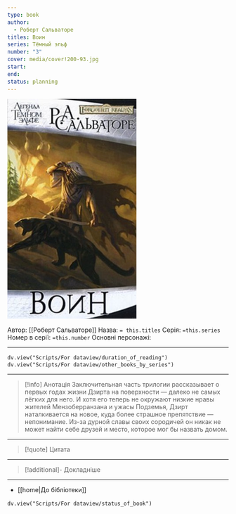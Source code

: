 ```yaml
---
type: book
author:
  - Роберт Сальваторе
titles: Воин
series: Тёмный эльф
number: "3"
cover: media/cover!200-93.jpg
start:
end:
status: planning
---
```

![cover|200](media/cover!200-93.jpg)

Автор: [[Роберт Сальваторе]]
Назва: `= this.titles`
Серія:  `=this.series`
Номер в серії: `=this.number`
Основні персонажі:

---
```dataviewjs
dv.view("Scripts/For dataview/duration_of_reading")
dv.view("Scripts/For dataview/other_books_by_series")
```

---
>[!info] Анотація
>Заключительная часть трилогии рассказывает о первых годах жизни Дзирта на поверхности — далеко не самых лёгких для него. И хотя его теперь не окружают низкие нравы жителей Мензоберранзана и ужасы Подземья, Дзирт наталкивается на новое, куда более страшное препятствие — непонимание. Из-за дурной славы своих сородичей он никак не может найти себе друзей и место, которое мог бы назвать домом.
___

>[!quote] Цитата

---
>[!additional]- Докладніше

---

- [[home|До бібліотеки]]

```dataviewjs
dv.view("Scripts/For dataview/status_of_book")
```